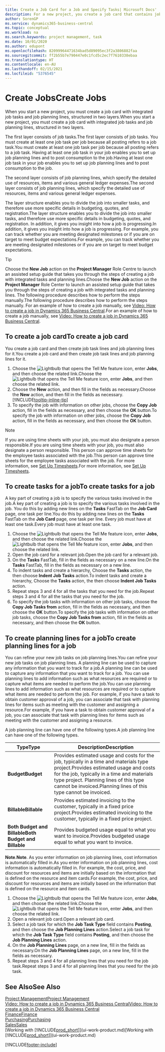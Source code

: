 ```yaml
---
title: Create a Job Card for a Job and Specify Tasks| Microsoft Docs'
description: For a new project, you create a job card that contains job tasks and planning lines, to help you manage progress and budgets.
author: SorenGP
ms.service: dynamics365-business-central
ms.topic: conceptual
ms.workload: na
ms.search.keywords: project management, task
ms.date: 10/01/2020
ms.author: edupont
ms.openlocfilehash: 82099964471634bad5d89095ec3f2a3806882faa
ms.sourcegitcommit: ff2b55b7e790447e0c1fcd5c2ec7f7610338ebaa
ms.translationtype: HT
ms.contentlocale: en-AU
ms.lasthandoff: 02/15/2021
ms.locfileid: "5376545"
---
```

# <a name="create-jobs"></a><span data-ttu-id="875bb-103">Create Jobs</span><span class="sxs-lookup"><span data-stu-id="875bb-103">Create Jobs</span></span>
<span data-ttu-id="875bb-104">When you start a new project, you must create a job card with integrated job tasks and job planning lines, structured in two layers.</span><span class="sxs-lookup"><span data-stu-id="875bb-104">When you start a new project, you must create a job card with integrated job tasks and job planning lines, structured in two layers.</span></span>  

<span data-ttu-id="875bb-105">The first layer consists of job tasks.</span><span class="sxs-lookup"><span data-stu-id="875bb-105">The first layer consists of job tasks.</span></span> <span data-ttu-id="875bb-106">You must create at least one job task per job because all posting refers to a job task.</span><span class="sxs-lookup"><span data-stu-id="875bb-106">You must create at least one job task per job because all posting refers to a job task.</span></span> <span data-ttu-id="875bb-107">Having at least one job task in your job enables you to set up job planning lines and to post consumption to the job.</span><span class="sxs-lookup"><span data-stu-id="875bb-107">Having at least one job task in your job enables you to set up job planning lines and to post consumption to the job.</span></span>

<span data-ttu-id="875bb-108">The second layer consists of job planning lines, which specify the detailed use of resources, items and various general ledger expenses.</span><span class="sxs-lookup"><span data-stu-id="875bb-108">The second layer consists of job planning lines, which specify the detailed use of resources, items and various general ledger expenses.</span></span>

<span data-ttu-id="875bb-109">The layer structure enables you to divide the job into smaller tasks, and therefore use more specific details in budgeting, quotes, and registration.</span><span class="sxs-lookup"><span data-stu-id="875bb-109">The layer structure enables you to divide the job into smaller tasks, and therefore use more specific details in budgeting, quotes, and registration.</span></span> <span data-ttu-id="875bb-110">In addition, it gives you insight into how a job is progressing.</span><span class="sxs-lookup"><span data-stu-id="875bb-110">In addition, it gives you insight into how a job is progressing.</span></span> <span data-ttu-id="875bb-111">For example, you can track whether you are meeting designated milestones or if you are on target to meet budget expectations.</span><span class="sxs-lookup"><span data-stu-id="875bb-111">For example, you can track whether you are meeting designated milestones or if you are on target to meet budget expectations.</span></span>

> [!TIP]
> <span data-ttu-id="875bb-112">Choose the **New Job** action on the **Project Manager** Role Centre to launch an assisted setup guide that takes you through the steps of creating a job with integrated tasks and planning lines.</span><span class="sxs-lookup"><span data-stu-id="875bb-112">Choose the **New Job** action on the **Project Manager** Role Center to launch an assisted setup guide that takes you through the steps of creating a job with integrated tasks and planning lines.</span></span> <span data-ttu-id="875bb-113">The following procedure describes how to perform the steps manually.</span><span class="sxs-lookup"><span data-stu-id="875bb-113">The following procedure describes how to perform the steps manually.</span></span> <span data-ttu-id="875bb-114">For an example of how to create a job manually, see [Video: How to create a job in Dynamics 365 Business Central](https://www.youtube.com/watch?v=VqaPWr7BWmw).</span><span class="sxs-lookup"><span data-stu-id="875bb-114">For an example of how to create a job manually, see [Video: How to create a job in Dynamics 365 Business Central](https://www.youtube.com/watch?v=VqaPWr7BWmw).</span></span>

## <a name="to-create-a-job-card"></a><span data-ttu-id="875bb-115">To create a job card</span><span class="sxs-lookup"><span data-stu-id="875bb-115">To create a job card</span></span>
<span data-ttu-id="875bb-116">You create a job card and then create job task lines and job planning lines for it.</span><span class="sxs-lookup"><span data-stu-id="875bb-116">You create a job card and then create job task lines and job planning lines for it.</span></span>

1. <span data-ttu-id="875bb-117">Choose the ![Lightbulb that opens the Tell Me feature](media/ui-search/search_small.png "Tell me what you want to do") icon, enter **Jobs**, and then choose the related link.</span><span class="sxs-lookup"><span data-stu-id="875bb-117">Choose the ![Lightbulb that opens the Tell Me feature](media/ui-search/search_small.png "Tell me what you want to do") icon, enter **Jobs**, and then choose the related link.</span></span>  
2. <span data-ttu-id="875bb-118">Choose the **New** action, and then fill in the fields as necessary.</span><span class="sxs-lookup"><span data-stu-id="875bb-118">Choose the **New** action, and then fill in the fields as necessary.</span></span> [!INCLUDE[tooltip-inline-tip](includes/tooltip-inline-tip_md.md)]
3. <span data-ttu-id="875bb-119">To specify the job with information on other jobs, choose the **Copy Job** action, fill in the fields as necessary, and then choose the **OK** button.</span><span class="sxs-lookup"><span data-stu-id="875bb-119">To specify the job with information on other jobs, choose the **Copy Job** action, fill in the fields as necessary, and then choose the **OK** button.</span></span>

> [!NOTE]  
>   <span data-ttu-id="875bb-120">If you are using time sheets with your job, you must also designate a person responsible.</span><span class="sxs-lookup"><span data-stu-id="875bb-120">If you are using time sheets with your job, you must also designate a person responsible.</span></span> <span data-ttu-id="875bb-121">This person can approve time sheets for the employee tasks associated with the job.</span><span class="sxs-lookup"><span data-stu-id="875bb-121">This person can approve time sheets for the employee tasks associated with the job.</span></span> <span data-ttu-id="875bb-122">For more information, see [Set Up Timesheets](projects-how-setup-time-sheets.md).</span><span class="sxs-lookup"><span data-stu-id="875bb-122">For more information, see [Set Up Timesheets](projects-how-setup-time-sheets.md).</span></span>

## <a name="to-create-tasks-for-a-job"></a><span data-ttu-id="875bb-123">To create tasks for a job</span><span class="sxs-lookup"><span data-stu-id="875bb-123">To create tasks for a job</span></span>
<span data-ttu-id="875bb-124">A key part of creating a job is to specify the various tasks involved in the job.</span><span class="sxs-lookup"><span data-stu-id="875bb-124">A key part of creating a job is to specify the various tasks involved in the job.</span></span> <span data-ttu-id="875bb-125">You do this by adding new lines on the **Tasks** FastTab on the **Job Card** page, one task per line.</span><span class="sxs-lookup"><span data-stu-id="875bb-125">You do this by adding new lines on the **Tasks** FastTab on the **Job Card** page, one task per line.</span></span> <span data-ttu-id="875bb-126">Every job must have at least one task.</span><span class="sxs-lookup"><span data-stu-id="875bb-126">Every job must have at least one task.</span></span>

1. <span data-ttu-id="875bb-127">Choose the ![Lightbulb that opens the Tell Me feature](media/ui-search/search_small.png "Tell me what you want to do") icon, enter **Jobs**, and then choose the related link.</span><span class="sxs-lookup"><span data-stu-id="875bb-127">Choose the ![Lightbulb that opens the Tell Me feature](media/ui-search/search_small.png "Tell me what you want to do") icon, enter **Jobs**, and then choose the related link.</span></span>
2. <span data-ttu-id="875bb-128">Open the job card for a relevant job.</span><span class="sxs-lookup"><span data-stu-id="875bb-128">Open the job card for a relevant job.</span></span>
3. <span data-ttu-id="875bb-129">On the **Tasks** FastTab, fill in the fields as necessary on a new line.</span><span class="sxs-lookup"><span data-stu-id="875bb-129">On the **Tasks** FastTab, fill in the fields as necessary on a new line.</span></span>
4. <span data-ttu-id="875bb-130">To indent tasks and create a hierarchy, Choose the **Tasks** action, the then choose **Indent Job Tasks** action.</span><span class="sxs-lookup"><span data-stu-id="875bb-130">To indent tasks and create a hierarchy, Choose the **Tasks** action, the then choose **Indent Job Tasks** action.</span></span>
5. <span data-ttu-id="875bb-131">Repeat steps 3 and 4 for all the tasks that you need for the job.</span><span class="sxs-lookup"><span data-stu-id="875bb-131">Repeat steps 3 and 4 for all the tasks that you need for the job.</span></span>
6. <span data-ttu-id="875bb-132">To specify the job tasks with information on other job tasks, choose the **Copy Job Tasks from** action, fill in the fields as necessary, and then choose the **OK** button.</span><span class="sxs-lookup"><span data-stu-id="875bb-132">To specify the job tasks with information on other job tasks, choose the **Copy Job Tasks from** action, fill in the fields as necessary, and then choose the **OK** button.</span></span>

## <a name="to-create-planning-lines-for-a-job"></a><span data-ttu-id="875bb-133">To create planning lines for a job</span><span class="sxs-lookup"><span data-stu-id="875bb-133">To create planning lines for a job</span></span>
<span data-ttu-id="875bb-134">You can refine your new job tasks on job planning lines.</span><span class="sxs-lookup"><span data-stu-id="875bb-134">You can refine your new job tasks on job planning lines.</span></span> <span data-ttu-id="875bb-135">A planning line can be used to capture any information that you want to track for a job.</span><span class="sxs-lookup"><span data-stu-id="875bb-135">A planning line can be used to capture any information that you want to track for a job.</span></span> <span data-ttu-id="875bb-136">You can use planning lines to add information such as what resources are required or to capture what items are needed to perform the job.</span><span class="sxs-lookup"><span data-stu-id="875bb-136">You can use planning lines to add information such as what resources are required or to capture what items are needed to perform the job.</span></span> <span data-ttu-id="875bb-137">For example, if you have a task to obtain customer approval of a job, you can associate that task with planning lines for items such as meeting with the customer and assigning a resource.</span><span class="sxs-lookup"><span data-stu-id="875bb-137">For example, if you have a task to obtain customer approval of a job, you can associate that task with planning lines for items such as meeting with the customer and assigning a resource.</span></span>  

<span data-ttu-id="875bb-138">A job planning line can have one of the following types.</span><span class="sxs-lookup"><span data-stu-id="875bb-138">A job planning line can have one of the following types.</span></span>  

| <span data-ttu-id="875bb-139">Type</span><span class="sxs-lookup"><span data-stu-id="875bb-139">Type</span></span> | <span data-ttu-id="875bb-140">Description</span><span class="sxs-lookup"><span data-stu-id="875bb-140">Description</span></span> |
| --- | --- |
| <span data-ttu-id="875bb-141">**Budget**</span><span class="sxs-lookup"><span data-stu-id="875bb-141">**Budget**</span></span> |<span data-ttu-id="875bb-142">Provides estimated usage and costs for the job, typically in a time and materials type project.</span><span class="sxs-lookup"><span data-stu-id="875bb-142">Provides estimated usage and costs for the job, typically in a time and materials type project.</span></span> <span data-ttu-id="875bb-143">Planning lines of this type cannot be invoiced.</span><span class="sxs-lookup"><span data-stu-id="875bb-143">Planning lines of this type cannot be invoiced.</span></span> |
| <span data-ttu-id="875bb-144">**Billable**</span><span class="sxs-lookup"><span data-stu-id="875bb-144">**Billable**</span></span> |<span data-ttu-id="875bb-145">Provides estimated invoicing to the customer, typically in a fixed price project.</span><span class="sxs-lookup"><span data-stu-id="875bb-145">Provides estimated invoicing to the customer, typically in a fixed price project.</span></span> |
| <span data-ttu-id="875bb-146">**Both Budget and Billable**</span><span class="sxs-lookup"><span data-stu-id="875bb-146">**Both Budget and Billable**</span></span> |<span data-ttu-id="875bb-147">Provides budgeted usage equal to what you want to invoice.</span><span class="sxs-lookup"><span data-stu-id="875bb-147">Provides budgeted usage equal to what you want to invoice.</span></span> |

<span data-ttu-id="875bb-148">**Note**.</span><span class="sxs-lookup"><span data-stu-id="875bb-148">**Note**.</span></span> <span data-ttu-id="875bb-149">As you enter information on job planning lines, cost information is automatically filled in.</span><span class="sxs-lookup"><span data-stu-id="875bb-149">As you enter information on job planning lines, cost information is automatically filled in.</span></span> <span data-ttu-id="875bb-150">For example, the cost, price, and discount for resources and items are initially based on the information that is defined on the resource and item cards.</span><span class="sxs-lookup"><span data-stu-id="875bb-150">For example, the cost, price, and discount for resources and items are initially based on the information that is defined on the resource and item cards.</span></span>

1. <span data-ttu-id="875bb-151">Choose the ![Lightbulb that opens the Tell Me feature](media/ui-search/search_small.png "Tell me what you want to do") icon, enter **Jobs**, and then choose the related link.</span><span class="sxs-lookup"><span data-stu-id="875bb-151">Choose the ![Lightbulb that opens the Tell Me feature](media/ui-search/search_small.png "Tell me what you want to do") icon, enter **Jobs**, and then choose the related link.</span></span>
2. <span data-ttu-id="875bb-152">Open a relevant job card.</span><span class="sxs-lookup"><span data-stu-id="875bb-152">Open a relevant job card.</span></span>
3. <span data-ttu-id="875bb-153">Select a job task for which the **Job Task Type** field contains **Posting**, and then choose the **Job Planning Lines** action.</span><span class="sxs-lookup"><span data-stu-id="875bb-153">Select a job task for which the **Job Task Type** field contains **Posting**, and then choose the **Job Planning Lines** action.</span></span>  
4. <span data-ttu-id="875bb-154">On the **Job Planning Lines** page, on a new line, fill in the fields as necessary.</span><span class="sxs-lookup"><span data-stu-id="875bb-154">On the **Job Planning Lines** page, on a new line, fill in the fields as necessary.</span></span>
5. <span data-ttu-id="875bb-155">Repeat steps 3 and 4 for all planning lines that you need for the job task.</span><span class="sxs-lookup"><span data-stu-id="875bb-155">Repeat steps 3 and 4 for all planning lines that you need for the job task.</span></span>

## <a name="see-also"></a><span data-ttu-id="875bb-156">See Also</span><span class="sxs-lookup"><span data-stu-id="875bb-156">See Also</span></span>

[<span data-ttu-id="875bb-157">Project Management</span><span class="sxs-lookup"><span data-stu-id="875bb-157">Project Management</span></span>](projects-manage-projects.md)  
[<span data-ttu-id="875bb-158">Video: How to create a job in Dynamics 365 Business Central</span><span class="sxs-lookup"><span data-stu-id="875bb-158">Video: How to create a job in Dynamics 365 Business Central</span></span>](https://www.youtube.com/watch?v=VqaPWr7BWmw)  
[<span data-ttu-id="875bb-159">Finance</span><span class="sxs-lookup"><span data-stu-id="875bb-159">Finance</span></span>](finance.md)  
[<span data-ttu-id="875bb-160">Purchasing</span><span class="sxs-lookup"><span data-stu-id="875bb-160">Purchasing</span></span>](purchasing-manage-purchasing.md)  
[<span data-ttu-id="875bb-161">Sales</span><span class="sxs-lookup"><span data-stu-id="875bb-161">Sales</span></span>](sales-manage-sales.md)  
<span data-ttu-id="875bb-162">[Working with [!INCLUDE[prod_short](includes/prod_short.md)]](ui-work-product.md)</span><span class="sxs-lookup"><span data-stu-id="875bb-162">[Working with [!INCLUDE[prod_short](includes/prod_short.md)]](ui-work-product.md)</span></span>  


[!INCLUDE[footer-include](includes/footer-banner.md)]